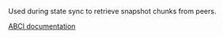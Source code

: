 Used during state sync to retrieve snapshot chunks from peers.

[ABCI documentation](https://docs.tendermint.com/master/spec/abci/abci.html#loadsnapshotchunk)